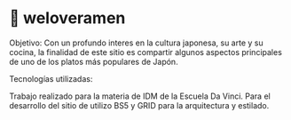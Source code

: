 # 🍜 weloveramen

Objetivo:
Con un profundo interes en la cultura japonesa, su arte y su cocina, la finalidad de este sitio es compartir algunos aspectos principales de uno de los platos más populares de Japón.

Tecnologías utilizadas:

Trabajo realizado para la materia de IDM de la Escuela Da Vinci.
Para el desarrollo del sitio de utilizo BS5 y GRID para la arquitectura y estilado.
